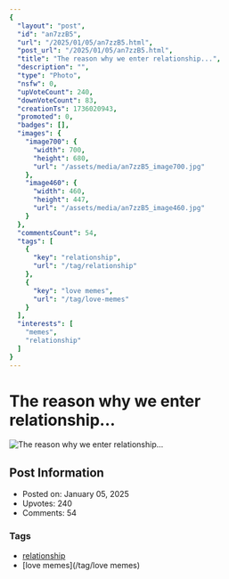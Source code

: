 ```yaml
---
{
  "layout": "post",
  "id": "an7zzB5",
  "url": "/2025/01/05/an7zzB5.html",
  "post_url": "/2025/01/05/an7zzB5.html",
  "title": "The reason why we enter relationship...",
  "description": "",
  "type": "Photo",
  "nsfw": 0,
  "upVoteCount": 240,
  "downVoteCount": 83,
  "creationTs": 1736020943,
  "promoted": 0,
  "badges": [],
  "images": {
    "image700": {
      "width": 700,
      "height": 680,
      "url": "/assets/media/an7zzB5_image700.jpg"
    },
    "image460": {
      "width": 460,
      "height": 447,
      "url": "/assets/media/an7zzB5_image460.jpg"
    }
  },
  "commentsCount": 54,
  "tags": [
    {
      "key": "relationship",
      "url": "/tag/relationship"
    },
    {
      "key": "love memes",
      "url": "/tag/love-memes"
    }
  ],
  "interests": [
    "memes",
    "relationship"
  ]
}
---
```


# The reason why we enter relationship...

![The reason why we enter relationship...](/assets/media/an7zzB5_image700.jpg)

## Post Information

- Posted on: January 05, 2025
- Upvotes: 240
- Comments: 54

### Tags

- [relationship](/tag/relationship)
- [love memes](/tag/love memes)
